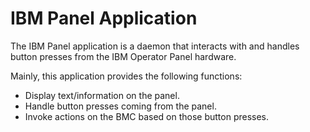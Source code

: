 # IBM Panel Application

The IBM Panel application is a daemon that interacts with and handles button
presses from the IBM Operator Panel hardware.

Mainly, this application provides the following functions:

- Display text/information on the panel.
- Handle button presses coming from the panel.
- Invoke actions on the BMC based on those button presses.

